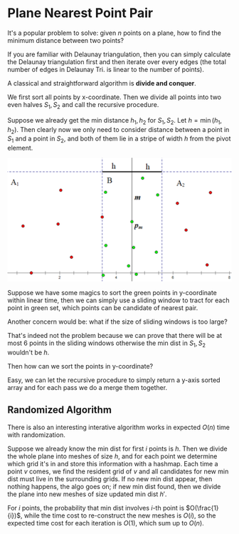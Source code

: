 # Plane Nearest Point Pair

It's a popular problem to solve: given $n$ points on a plane, how to find the minimum distance between two points?

If you are familiar with Delaunay triangulation, then you can simply calculate the Delaunay triangulation first and then iterate over every edges (the total number of edges in Delaunay Tri. is linear to the number of points).

A classical and straightforward algorithm is **divide and conquer**.


We first sort all points by x-coordinate. Then we divide all points into two even halves $S_1, S_2$ and call the recursive procedure.

Suppose we already get the min distance $h_1, h_2$ for $S_1, S_2$. Let $h = \min(h_1, h_2)$. Then clearly now we only need to consider distance between a point in $S_1$ and a point in $S_2$, and both of them lie in a stripe of width $h$ from the pivot element.

![](pics/nearest_points_oiwiki.png)

Suppose we have some magics to sort the green points in y-coordinate within linear time, then we can simply use a sliding window to tract for each point in green set, which points can be candidate of nearest pair.

Another concern would be: what if the size of sliding windows is too large? 

That's indeed not the problem because we can prove that there will be at most 6 points in the sliding windows otherwise the min dist in $S_1, S_2$ wouldn't be $h$.

Then how can we sort the points in y-coordinate?

Easy, we can let the recursive procedure to simply return a y-axis sorted array and for each pass we do a merge them together.

## Randomized Algorithm

There is also an interesting interative algorithm works in expected $O(n)$ time with randomization.

Suppose we already know the min dist for first $i$ points is $h$. Then we divide the whole plane into meshes of size $h$, and for each point we determine which grid it's in and store this information with a hashmap. Each time a point $v$ comes, we find the resident grid of $v$ and all candidates for new min dist must live in the surrounding grids. If no new min dist appear, then nothing happens, the algo goes on; if new min dist found, then we divide the plane into new meshes of size updated min dist $h'$.

For $i$ points, the probability that min dist involves $i$-th point is $O(\frac{1}{i})$, while the time cost to re-construct the new meshes is $O(i)$, so the expected time cost for each iteration is $O(1)$, which sum up to $O(n)$.